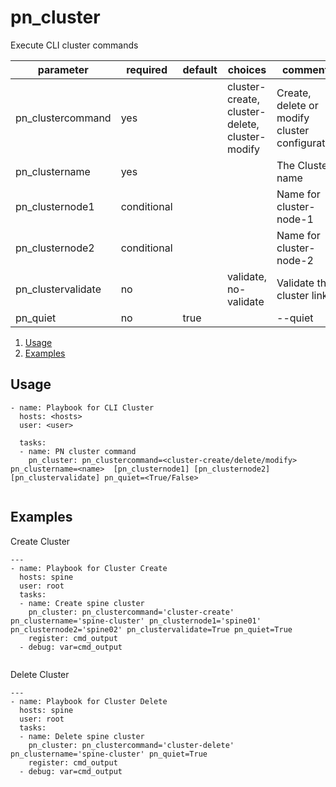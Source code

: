 # pn_cluster

Execute CLI cluster commands

| parameter       | required       | default      |choices       |comments                                                    |
|-----------------|----------------|--------------|--------------|------------------------------------------------------------|
|pn_clustercommand| yes            |              | cluster-create, cluster-delete, cluster-modify | Create, delete or modify cluster configuration|
|pn_clustername   | yes            |              |              | The Cluster name                                              |
|pn_clusternode1  | conditional    |              |              | Name for cluster-node-1              |
|pn_clusternode2  | conditional    |              |              | Name for cluster-node-2     |
|pn_clustervalidate | no           |              |validate, no-validate | Validate the cluster link                            |
|pn_quiet         | no             | true         |              | --quiet                                                    |

1. [Usage](#usage)
2. [Examples](#examples)

## Usage

```
- name: Playbook for CLI Cluster
  hosts: <hosts>
  user: <user>
  
  tasks:
  - name: PN cluster command
    pn_cluster: pn_clustercommand=<cluster-create/delete/modify> pn_clustername=<name>  [pn_clusternode1] [pn_clusternode2] [pn_clustervalidate] pn_quiet=<True/False>
  
```

## Examples

Create Cluster
```
---
- name: Playbook for Cluster Create
  hosts: spine
  user: root
  tasks:
  - name: Create spine cluster
    pn_cluster: pn_clustercommand='cluster-create' pn_clustername='spine-cluster' pn_clusternode1='spine01' pn_clusternode2='spine02' pn_clustervalidate=True pn_quiet=True
    register: cmd_output
  - debug: var=cmd_output
  
```

Delete Cluster

```
---
- name: Playbook for Cluster Delete
  hosts: spine
  user: root
  tasks:
  - name: Delete spine cluster
    pn_cluster: pn_clustercommand='cluster-delete' pn_clustername='spine-cluster' pn_quiet=True
    register: cmd_output
  - debug: var=cmd_output
  
```
